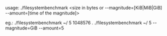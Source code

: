 usage: ./filesystembenchmark <mount point> <repeats> <size in bytes or --magnitude=[KiB|MiB|GiB] --amount=[time of the magnitude]>

eg.:    ./filesystembenchmark ~/ 5 1048576
.       ./filesystembenchmark ~/ 5 --magnitude=GiB --amount=5